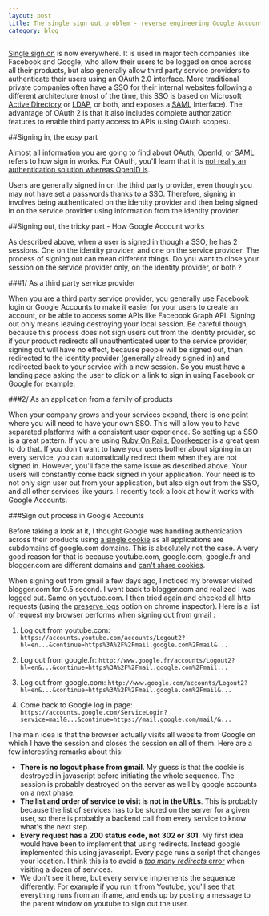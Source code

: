 ```yaml
---
layout: post
title: The single sign out problem - reverse engineering Google Accounts
category: blog
---
```


[Single sign on](https://en.wikipedia.org/wiki/Single_sign-on) is now everywhere. It is used in major tech companies like Facebook and Google, who allow their users to be logged on once across all their products, but also generally allow third party service providers to authenticate their users using an OAuth 2.0 interface. More traditional private companies often have a SSO for their internal websites following a different architecture (most of the time, this SSO is based on Microsoft [Active Directory](https://fr.wikipedia.org/wiki/Active_Directory) or [LDAP](https://fr.wikipedia.org/wiki/Lightweight_Directory_Access_Protocol), or both, and exposes a [SAML](https://en.wikipedia.org/wiki/Security_Assertion_Markup_Language) Interface). The advantage of OAuth 2 is that it also includes complete authorization features to enable third party access to APIs (using OAuth scopes).

##Signing in, the *easy* part 

Almost all information you are going to find about OAuth, OpenId, or SAML refers to how sign in works. For OAuth, you'll learn that it is [not really an authentication solution whereas OpenID is](http://stackoverflow.com/a/1087071).

Users are generally signed in on the third party provider, even though you may not have set a passwords thanks to a SSO. Therefore, signing in involves being authenticated on the identity provider and then being signed in on the service provider using information from the identity provider. 

##Signing out, the tricky part - How Google Account works

As described above, when a user is signed in though a SSO, he has 2 sessions. One on the identity provider, and one on the service provider. The process of signing out can mean different things. Do you want to close your session on the service provider only, on the identity provider, or both ? 

###1/ As a third party service provider 

When you are a third party service provider, you generally use Facebook login or Google Accounts to make it easier for your users to create an account, or be able to access some APIs like Facebook Graph API. Signing out only means leaving destroying your local session. Be careful though, because this process does not sign users out from the identity provider, so if your product redirects all unauthenticated user to the service provider, signing out will have no effect, because people will be signed out, then redirected to the identity provider (generally already signed in) and redirected back to your service with a new session. So you must have a landing page asking the user to click on a link to sign in using Facebook or Google for example. 

###2/ As an application from a family of products

When your company grows and your services expand, there is one point where you will need to have your own SSO. This will allow you to have separated platforms with a consistent user experience. So setting up a SSO is a great pattern. If you are using [Ruby On Rails](http://rubyonrails.org/), [Doorkeeper](https://github.com/doorkeeper-gem/doorkeeper) is a great gem to do that. If you don't want to have your users bother about signing in on every service, you can automatically redirect them when they are not signed in. However, you'll face the same issue as described above. Your users will constantly come back signed in your application. Your need is to not only sign user out from your application, but also sign out from the SSO, and all other services like yours. I recently took a look at how it works with Google Accounts.

###Sign out process in Google Accounts

Before taking a look at it, I thought Google was handling authentication across their products using [a single cookie](http://stackoverflow.com/questions/18492576/share-cookie-between-subdomain-and-domain) as all applications are subdomains of google.com domains. This is absolutely not the case. A very good reason for that is because youtube.com, google.com, google.fr and blogger.com are different domains and [can't share cookies](http://stackoverflow.com/a/4781366/508080). 

When signing out from gmail a few days ago, I noticed my browser visited blogger.com for 0.5 second. I went back to blogger.com and realized I was logged out. Same on youtube.com. I then tried again and checked all http requests (using the [preserve logs](http://stackoverflow.com/a/12282621/508080) option on chrome inspector). Here is a list of request my browser performs when signing out from gmail : 

1. Log out from youtube.com:
 `https://accounts.youtube.com/accounts/Logout2?hl=en...&continue=https%3A%2F%2Fmail.google.com%2Fmail&...`

1. Log out from google.fr:
 `http://www.google.fr/accounts/Logout2?hl=en&...&continue=https%3A%2F%2Fmail.google.com%2Fmail...`

1. Log out from google.com:
 `http://www.google.com/accounts/Logout2?hl=en&...&continue=https%3A%2F%2Fmail.google.com%2Fmail&...`

1. Come back to Google log in page:
 `https://accounts.google.com/ServiceLogin?service=mail&...&continue=https://mail.google.com/mail/&...`

The main idea is that the browser actually visits all website from Google on which I have the session and closes the session on all of them. Here are a few interesting remarks about this:

- **There is no logout phase from gmail**. My guess is that the cookie is destroyed in javascript before initiating the whole sequence. The session is probably destroyed on the server as well by google accounts on a next phase. 
- **The list and order of service to visit is not in the URLs**. This is probably because the list of services has to be stored on the server for a given user, so there is probably a backend call from every service to know what's the next step. 
- **Every request has a 200 status code, not 302 or 301**. My first idea would have been to implement that using redirects. Instead google implemented this using javascript. Every page runs a script that changes your location. I think this is to avoid a [*too many redirects* error](https://support.apple.com/en-us/HT203370) when visiting a dozen of services. 
- We don't see it here, but every service implements the sequence differently. For example if you run it from Youtube, you'll see that everything runs from an iframe, and ends up by posting a message to the parent window on youtube to sign out the user. 

